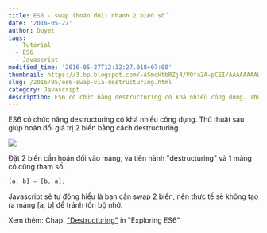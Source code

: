 ```yaml
---
title: ES6 - swap (hoán đổi) nhanh 2 biến số
date: '2016-05-27'
author: Duyet
tags:
  - Tutorial
  - ES6
  - Javascript
modified_time: '2016-05-27T12:32:27.018+07:00'
thumbnail: https://3.bp.blogspot.com/-ASmcHtbRZj4/V0fa2A-pCEI/AAAAAAAAWDs/AP5UfzkG1icZUj4TCv68Nr4hu5SK04zxACK4B/s1600/swap-es-duyetdev.com.png
slug: /2016/05/es6-swap-via-destructuring.html
category: Javascript
description: ES6 có chức năng destructuring có khá nhiều công dụng. Thủ thuật sau giúp hoán đổi giá trị 2 biến bằng cách destructuring.
---
```


ES6 có chức năng destructuring có khá nhiều công dụng. Thủ thuật sau giúp hoán đổi giá trị 2 biến bằng cách destructuring.

![](https://3.bp.blogspot.com/-ASmcHtbRZj4/V0fa2A-pCEI/AAAAAAAAWDs/AP5UfzkG1icZUj4TCv68Nr4hu5SK04zxACK4B/s1600/swap-es-duyetdev.com.png)

Đặt 2 biến cần hoán đổi vào mảng, và tiến hành "destructuring" và 1 mảng có cùng tham số.

```js
[a, b] = [b, a];
```

Javascript sẽ tự động hiểu là bạn cần swap 2 biến, nên thực tế sẽ không tạo ra mảng [a, b] để tránh tốn bộ nhớ.

Xem thêm: Chap. ["Destructuring"](http://exploringjs.com/es6/ch_destructuring.html) in "Exploring ES6"
